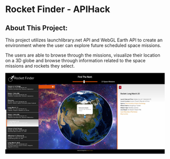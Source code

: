 # Rocket Finder - APIHack

## About This Project:
This project utilizes launchlibrary.net API and WebGL Earth API to create an environment where the user can explore future scheduled space missions.

The users are able to browse through the missions, visualize their location on a 3D globe and browse through information related to the space missions and rockets they select.

![ScreenShot](Mockup/Screenshots/SSinside.jpg)
